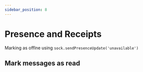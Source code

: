 ```yaml
---
sidebar_position: 8
---
```


# Presence and Receipts

Marking as offlne using `sock.sendPresenceUpdate('unavailable')`

## Mark messages as read
